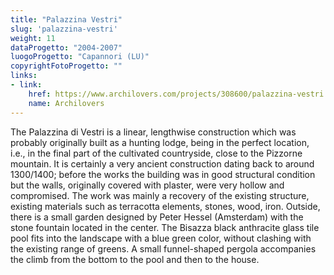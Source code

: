 ```yaml
---
title: "Palazzina Vestri"
slug: 'palazzina-vestri'
weight: 11
dataProgetto: "2004-2007"
luogoProgetto: "Capannori (LU)"
copyrightFotoProgetto: ""
links:
- link:
    href: https://www.archilovers.com/projects/308600/palazzina-vestri.html
    name: Archilovers
---
```

The Palazzina di Vestri is a linear, lengthwise construction which was probably originally built as a hunting lodge, being in the perfect location, i.e., in the final part of the cultivated countryside, close to the Pizzorne mountain.
It is certainly a very ancient construction dating back to around 1300/1400; before the works the building was in good structural condition but the walls, originally covered with plaster, were very hollow and compromised.
The work was mainly a recovery of the existing structure, existing materials such as terracotta elements, stones, wood, iron.
Outside, there is a small garden designed by Peter Hessel (Amsterdam) with the stone fountain located in the center.
The Bisazza black anthracite glass tile pool fits into the landscape with a blue green color, without clashing with the existing range of greens.
A small funnel-shaped pergola accompanies the climb from the bottom to the pool and then to the house.
